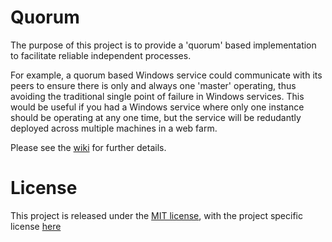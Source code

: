 # Quorum
The purpose of this project is to provide a 'quorum' based implementation to facilitate reliable independent processes. 

For example, a quorum based Windows service could communicate with its peers to ensure there is only and always one 'master' operating, thus avoiding the traditional single point of failure in Windows services. This would be useful if you had a Windows service where only one instance should be operating at any one time, but the service will be redudantly deployed across multiple machines in a web farm.

Please see the [wiki](https://github.com/afgbeveridge/Quorum/wiki) for further details.

# License
This project is released under the [MIT license](https://opensource.org/licenses/MIT), with the project specific license [here](https://github.com/afgbeveridge/Quorum/blob/master/license.md)
